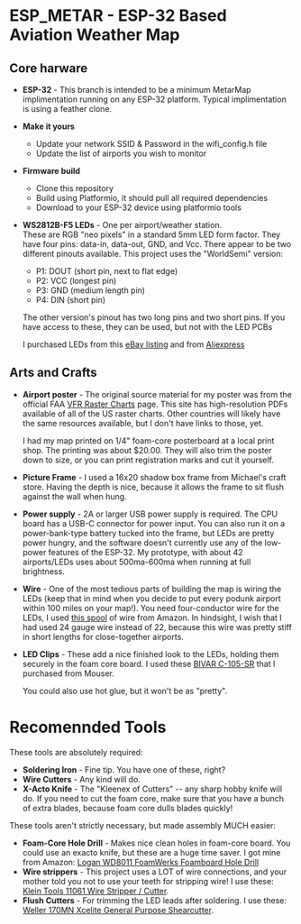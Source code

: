 # ESP_METAR - ESP-32 Based Aviation Weather Map

## Core harware

* **ESP-32** - This branch is intended to be a minimum MetarMap implimentation running on any
  ESP-32 platform.  Typical implimentation is using a feather clone.

* **Make it yours**
  * Update your network SSID & Password in the wifi_config.h file
  * Update the list of airports you wish to monitor

* **Firmware build**
  * Clone this repository
  * Build using Platformio, it should pull all required dependencies
  * Download to your ESP-32 device using platformio tools

* **WS2812B-F5 LEDs** - One per airport/weather station.  
  These are RGB "neo pixels" in a standard 5mm LED form factor.  They have 
  four pins: data-in, data-out, GND, and Vcc.  There appear to be two 
  different pinouts available.  This project uses the "WorldSemi" version:

    * P1: DOUT (short pin, next to flat edge)
    * P2: VCC (longest pin)
    * P3: GND (medium length pin)
    * P4: DIN (short pin)

  The other version's pinout has two long pins and two short pins.  If you 
  have access to these, they can be used, but not with the LED PCBs

  I purchased LEDs from this [eBay listing](https://www.ebay.com/itm/234203893644)
  and from [Aliexpress](https://www.aliexpress.us/item/2255800693144395.html)

## Arts and Crafts
* **Airport poster** - The original source material for my poster was from the 
  official FAA 
  [VFR Raster Charts](https://www.faa.gov/air_traffic/flight_info/aeronav/digital_products/vfr/)
  page.  This site has high-resolution PDFs available of all
  of the US raster charts.  Other countries will likely have the same resources
  available, but I don't have links to those, yet.

  I had my map printed on 1/4" foam-core posterboard at a local print shop.
  The printing was about $20.00.  They will also trim the poster down to 
  size, or you can print registration marks and cut it yourself.

* **Picture Frame** - I used a 16x20 shadow box frame from Michael's craft 
  store.  Having the depth is nice, because it allows the frame to sit flush
  against the wall when hung.

* **Power supply** - 2A or larger USB power supply is required.
  The CPU board has a USB-C connector for power input.  You can also run it
  on a power-bank-type battery tucked into the frame, but LEDs are pretty 
  power hungry, and the software doesn't currently use any of the low-power
  features of the ESP-32.  My prototype, with about 42 airports/LEDs uses about
  500ma-600ma when running at full brightness.

* **Wire** - One of the most tedious parts of building the map is wiring the 
  LEDs (keep that in mind when you decide to put every podunk airport within
  100 miles on your map!).  You need four-conductor wire for the LEDs, I 
  used [this spool](https://www.amazon.com/dp/B08J7WKV6W) of wire from Amazon.
  In hindsight, I wish that I had used 24 gauge wire instead of 22, because
  this wire was pretty stiff in short lengths for close-together airports.

* **LED Clips** - These add a nice finished look to the LEDs, holding them 
  securely in the foam core board.  I used these 
  [BIVAR C-105-SR](https://www.mouser.com/ProductDetail/749-C-105-SR) that 
  I purchased from Mouser.  

  You could also use hot glue, but it won't be as "pretty".

# Recomennded Tools

These tools are absolutely required:

* **Soldering Iron** - Fine tip.  You have one of these, right?
* **Wire Cutters** - Any kind will do.  
* **X-Acto Knife** - The "Kleenex of Cutters" -- any sharp hobby knife 
  will do.  If you need to cut the foam core, make sure that you have a 
  bunch of extra blades, because foam core dulls blades quickly!

These tools aren't strictly necessary, but made assembly MUCH easier:

* **Foam-Core Hole Drill** - Makes nice clean holes in foam-core board.  You
  could use an exacto knife, but these are a huge time saver.   I got mine
  from Amazon: 
  [Logan WD8011 FoamWerks Foamboard Hole Drill](https://www.amazon.com/dp/B007L6EUJ8)
* **Wire strippers** - This project uses a LOT of wire connections, and your 
  mother told you not to use your teeth for stripping wire!  I use these:
  [Klein Tools 11061 Wire Stripper / Cutter](https://www.amazon.com/Self-Adjusting-Stripper-Klein-Tools-11061/dp/B00CXKOEQ6/).
* **Flush Cutters** - For trimming the LED leads after soldering.  I use 
  these: [Weller 170MN Xcelite General Purpose Shearcutter](https://www.amazon.com/dp/B00B886R2I).
